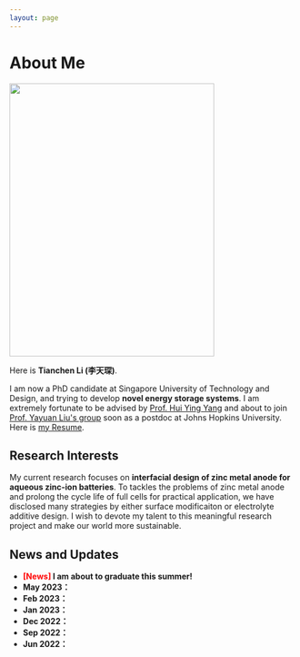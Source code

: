 ```yaml
---
layout: page
---
```


# About Me

<img src="https://tianchenli.com/dog.jpg" class="floatpic" width="360" height="480">

Here is **Tianchen Li (李天琛)**.

I am now a PhD candidate at Singapore University of Technology and Design, and trying to develop **novel energy storage systems**. I am extremely fortunate to be advised by [Prof. Hui Ying Yang](https://people.sutd.edu.sg/~yanghuiying) and about to join [Prof. Yayuan Liu's group](https://www.yayuanliu.com) soon as a postdoc at Johns Hopkins University. Here is [my Resume](https://tianchenli.com/file/CV-TCLi.pdf).

## Research Interests

My current research focuses on **interfacial design of zinc metal anode for aqueous zinc-ion batteries**. To tackles the problems of zinc metal anode and prolong the cycle life of full cells for practical application, we have disclosed many strategies by either surface modificaiton or electrolyte additive design. I wish to devote my talent to this meaningful research project and make our world more sustainable.

## News and Updates

- **<font color='red'>[News]</font> I am about to graduate this summer!**
- **May 2023：**
- **Feb 2023：**
- **Jan 2023：**
- **Dec 2022：**
- **Sep 2022：**
- **Jun 2022：**
